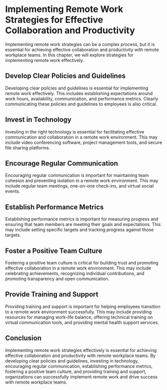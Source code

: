 Implementing Remote Work Strategies for Effective Collaboration and Productivity
===========================================================================================================

Implementing remote work strategies can be a complex process, but it is essential for achieving effective collaboration and productivity with remote workplace teams. In this chapter, we will explore strategies for implementing remote work effectively.

Develop Clear Policies and Guidelines
-------------------------------------

Developing clear policies and guidelines is essential for implementing remote work effectively. This includes establishing expectations around work hours, availability, communication, and performance metrics. Clearly communicating these policies and guidelines to employees is also critical.

Invest in Technology
--------------------

Investing in the right technology is essential for facilitating effective communication and collaboration in a remote work environment. This may include video conferencing software, project management tools, and secure file sharing platforms.

Encourage Regular Communication
-------------------------------

Encouraging regular communication is important for maintaining team cohesion and preventing isolation in a remote work environment. This may include regular team meetings, one-on-one check-ins, and virtual social events.

Establish Performance Metrics
-----------------------------

Establishing performance metrics is important for measuring progress and ensuring that team members are meeting their goals and expectations. This may include setting specific targets and tracking progress against those targets.

Foster a Positive Team Culture
------------------------------

Fostering a positive team culture is critical for building trust and promoting effective collaboration in a remote work environment. This may include celebrating achievements, recognizing individual contributions, and promoting transparency and open communication.

Provide Training and Support
----------------------------

Providing training and support is important for helping employees transition to a remote work environment successfully. This may include providing resources for managing work-life balance, offering technical training on virtual communication tools, and providing mental health support services.

Conclusion
----------

Implementing remote work strategies effectively is essential for achieving effective collaboration and productivity with remote workplace teams. By developing clear policies and guidelines, investing in technology, encouraging regular communication, establishing performance metrics, fostering a positive team culture, and providing training and support, organizations can successfully implement remote work and drive success with remote workplace teams.
